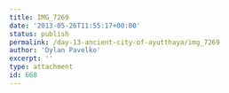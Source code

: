 ```yaml
---
title: IMG_7269
date: '2013-05-26T11:55:17+00:00'
status: publish
permalink: /day-13-ancient-city-of-ayutthaya/img_7269
author: 'Dylan Pavelko'
excerpt: ''
type: attachment
id: 668
---
```

<!DOCTYPE html PUBLIC "-//W3C//DTD HTML 4.0 Transitional//EN" "http://www.w3.org/TR/REC-html40/loose.dtd">
<?xml encoding="UTF-8">
